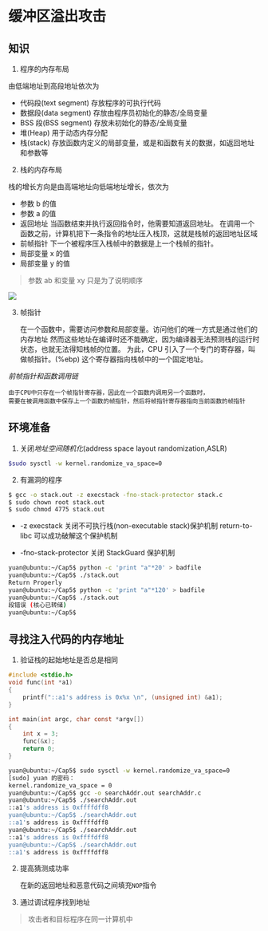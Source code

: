 # 缓冲区溢出攻击

## 知识

1. 程序的内存布局

由低端地址到高段地址依次为

- 代码段(text segment)
  存放程序的可执行代码
- 数据段(data segment)
  存放由程序员初始化的静态/全局变量
- BSS 段(BSS segment)
  存放未初始化的静态/全局变量
- 堆(Heap)
  用于动态内存分配
- 栈(stack)
  存放函数内定义的局部变量，或是和函数有关的数据，如返回地址和参数等

2. 栈的内存布局

栈的增长方向是由高端地址向低端地址增长，依次为

- 参数 b 的值
- 参数 a 的值
- 返回地址
  当函数结束并执行返回指令时，他需要知道返回地址。
  在调用一个函数之前，计算机把下一条指令的地址压入栈顶，这就是栈帧的返回地址区域
- 前帧指针
  下一个被程序压入栈帧中的数据是上一个栈帧的指针。
- 局部变量 x 的值
- 局部变量 y 的值

> 参数 ab 和变量 xy 只是为了说明顺序

![](https://upload.wikimedia.org/wikipedia/commons/d/d3/Call_stack_layout.svg)

3. 帧指针

   在一个函数中，需要访问参数和局部变量。访问他们的唯一方式是通过他们的内存地址
   然而这些地址在编译时还不能确定，因为编译器无法预测栈的运行时状态，也就无法得知栈帧的位置。
   为此，CPU 引入了一个专门的寄存器，叫做帧指针。(%ebp)
   这个寄存器指向栈帧中的一个固定地址。

_前帧指针和函数调用链_

    由于CPU中只存在一个帧指针寄存器，因此在一个函数内调用另一个函数时，
    需要在被调用函数中保存上一个函数的帧指针，然后将帧指针寄存器指向当前函数的帧指针

## 环境准备

1. 关闭*地址空间随机化*(address space layout randomization,ASLR)

```sh
$sudo sysctl -w kernel.randomize_va_space=0
```

2. 有漏洞的程序

```sh
$ gcc -o stack.out -z execstack -fno-stack-protector stack.c
$ sudo chown root stack.out
$ sudo chmod 4775 stack.out
```

- -z execstack 关闭不可执行栈(non-executable stack)保护机制
  return-to-libc 可以成功破解这个保护机制

- -fno-stack-protector 关闭 StackGuard 保护机制

```sh
yuan@ubuntu:~/Cap5$ python -c 'print "a"*20' > badfile
yuan@ubuntu:~/Cap5$ ./stack.out
Return Properly
yuan@ubuntu:~/Cap5$ python -c 'print "a"*120' > badfile
yuan@ubuntu:~/Cap5$ ./stack.out
段错误 (核心已转储)
yuan@ubuntu:~/Cap5$
```

## 寻找注入代码的内存地址

1. 验证栈的起始地址是否总是相同

```c
#include <stdio.h>
void func(int *a1)
{
	printf("::a1's address is 0x%x \n", (unsigned int) &a1);
}

int main(int argc, char const *argv[])
{
	int x = 3;
	func(&x);
	return 0;
}
```

```sh
yuan@ubuntu:~/Cap5$ sudo sysctl -w kernel.randomize_va_space=0
[sudo] yuan 的密码：
kernel.randomize_va_space = 0
yuan@ubuntu:~/Cap5$ gcc -o searchAddr.out searchAddr.c
yuan@ubuntu:~/Cap5$ ./searchAddr.out
::a1's address is 0xffffdff8
yuan@ubuntu:~/Cap5$ ./searchAddr.out
::a1's address is 0xffffdff8
yuan@ubuntu:~/Cap5$ ./searchAddr.out
::a1's address is 0xffffdff8
yuan@ubuntu:~/Cap5$ ./searchAddr.out
::a1's address is 0xffffdff8
```

2. 提高猜测成功率

   在新的返回地址和恶意代码之间填充`NOP`指令

3. 通过调试程序找到地址

> 攻击者和目标程序在同一计算机中
